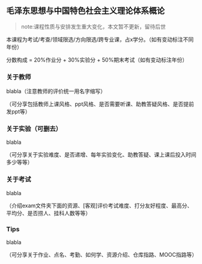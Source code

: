 ## 毛泽东思想与中国特色社会主义理论体系概论

> note:课程性质与安排发生重大变化，本文暂不更新，留待后世

本课程为考试/考查/领域限选/方向限选/跨专业课，占x学分。（如有变动标注不同年份）

分数构成 = 20%作业分 + 30%实验分 + 50%期末考试（如有变动标注年份）

### 关于教师

blabla（注意教师的评价统一用名字缩写）

（可分享包括教师上课风格、ppt风格、是否需要听课、助教答疑风格、是否提前发ppt等）

### 关于实验（可删去）

blabla

（可分享关于实验难度、是否递增、每年实验变化、助教答疑、课上课后投入时间多少等等）

### 关于考试

blabla

（介绍exam文件夹下面的资源、[客观]评价考试难度、打分友好程度、最高分、平均分、是否捞人、挂科人数等等）

### Tips

blabla

（可分享关于作业、点名、考勤、如何学、资源介绍、仓库指路、MOOC指路等）

